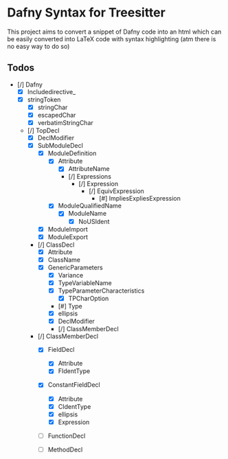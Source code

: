 # Dafny Syntax for Treesitter
This project aims to convert a snippet of Dafny code into an html which can be easily converted into LaTeX code with syntax highlighting (atm there is no easy way to do so)

## Todos
- [/] Dafny
    - [x] Includedirective_
    - [x] stringToken
        - [x] stringChar
        - [x] escapedChar
        - [x] verbatimStringChar
    - [/] TopDecl
        - [x] DeclModifier
        - [x] SubModuleDecl
            - [x] ModuleDefinition
                - [x] Attribute
                    - [x] AttributeName
                    - [/] Expressions
                        - [/] Expression
                            - [/] EquivExpression
                                - [#] ImpliesExpliesExpression
                - [x] ModuleQualifiedName
                    - [x] ModuleName
                        - [x] NoUSIdent
            - [x] ModuleImport
            - [x] ModuleExport
        - [/] ClassDecl
            - [x] Attribute
            - [x] ClassName
            - [x] GenericParameters
                - [x] Variance
                - [x] TypeVariableName
                - [x] TypeParameterCharacteristics
                    - [x] TPCharOption
                - [#] Type
                - [x] ellipsis
                - [x] DeclModifier
                - [/] ClassMemberDecl
        - [/] ClassMemberDecl
          - [x] FieldDecl
            - [x] Attribute
            - [x] FIdentType
          - [x] ConstantFieldDecl
            - [x] Attribute
            - [x] CIdentType
            - [x] ellipsis
            - [x] Expression
          - [ ] FunctionDecl
          - [ ] MethodDecl

